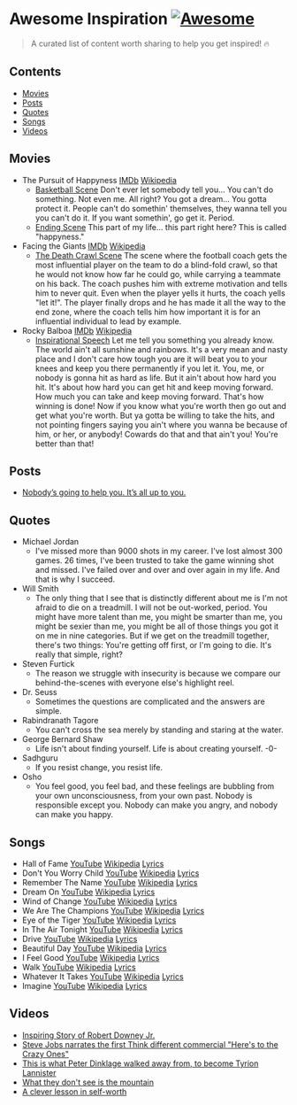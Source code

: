 # Awesome Inspiration [![Awesome](https://cdn.rawgit.com/sindresorhus/awesome/d7305f38d29fed78fa85652e3a63e154dd8e8829/media/badge.svg)](https://github.com/sindresorhus/awesome)

> A curated list of content worth sharing to help you get inspired! :fire:


## Contents

- [Movies](#movies)
- [Posts](#posts)
- [Quotes](#quotes)
- [Songs](#songs)
- [Videos](#videos)


## Movies

- The Pursuit of Happyness [IMDb](http://www.imdb.com/title/tt0454921/) [Wikipedia](https://en.wikipedia.org/wiki/The_Pursuit_of_Happyness)
  - [Basketball Scene](https://www.youtube.com/watch?v=dPEdwaLQLag) Don't ever let somebody tell you... You can't do something. Not even me. All right? You got a dream... You gotta protect it. People can't do somethin' themselves, they wanna tell you you can't do it. If you want somethin', go get it. Period.
  - [Ending Scene](https://www.youtube.com/watch?v=x8-7mHT9edg) This part of my life... this part right here? This is called "happyness."
- Facing the Giants [IMDb](http://www.imdb.com/title/tt0805526/) [Wikipedia](https://en.wikipedia.org/wiki/Facing_the_Giants)
  - [The Death Crawl Scene](https://www.youtube.com/watch?v=-sUKoKQlEC4) The scene where the football coach gets the most influential player on the team to do a blind-fold crawl, so that he would not know how far he could go, while carrying a teammate on his back. The coach pushes him with extreme motivation and tells him to never quit. Even when the player yells it hurts, the coach yells "let it!". The player finally drops and he has made it all the way to the end zone, where the coach tells him how important it is for an influential individual to lead by example.
- Rocky Balboa [IMDb](http://www.imdb.com/title/tt0479143/) [Wikipedia](https://en.wikipedia.org/wiki/Rocky_Balboa_(film))
  - [Inspirational Speech](https://www.youtube.com/watch?v=D_Vg4uyYwEk) Let me tell you something you already know. The world ain't all sunshine and rainbows. It's a very mean and nasty place and I don't care how tough you are it will beat you to your knees and keep you there permanently if you let it. You, me, or nobody is gonna hit as hard as life. But it ain't about how hard you hit. It's about how hard you can get hit and keep moving forward. How much you can take and keep moving forward. That's how winning is done! Now if you know what you're worth then go out and get what you're worth. But ya gotta be willing to take the hits, and not pointing fingers saying you ain't where you wanna be because of him, or her, or anybody! Cowards do that and that ain't you! You're better than that!


## Posts

- [Nobody’s going to help you. It’s all up to you.](https://sivers.org/up2you)


## Quotes

- Michael Jordan
  - I've missed more than 9000 shots in my career. I've lost almost 300 games. 26 times, I've been trusted to take the game winning shot and missed. I've failed over and over and over again in my life. And that is why I succeed.
- Will Smith
  - The only thing that I see that is distinctly different about me is I'm not afraid to die on a treadmill. I will not be out-worked, period. You might have more talent than me, you might be smarter than me, you might be sexier than me, you might be all of those things you got it on me in nine categories. But if we get on the treadmill together, there's two things: You're getting off first, or I'm going to die. It's really that simple, right?
- Steven Furtick
  - The reason we struggle with insecurity is because we compare our behind-the-scenes with everyone else's highlight reel.
- Dr. Seuss
  - Sometimes the questions are complicated and the answers are simple.
- Rabindranath Tagore 
  - You can't cross the sea merely by standing and staring at the water.
- George Bernard Shaw
  -  Life isn't about finding yourself. Life is about creating yourself. -0-
- Sadhguru 
  - If you resist change, you resist life.
- Osho  
  - You feel good, you feel bad, and these feelings are bubbling from your own unconsciousness, from your own past. Nobody is responsible except you. Nobody can make you angry, and nobody can make you happy. 


## Songs

- Hall of Fame [YouTube](https://www.youtube.com/watch?v=mk48xRzuNvA) [Wikipedia](https://en.wikipedia.org/wiki/Hall_of_Fame_(song)) [Lyrics](http://www.azlyrics.com/lyrics/script/halloffame.html)
- Don't You Worry Child [YouTube](https://www.youtube.com/watch?v=1y6smkh6c-0) [Wikipedia](https://en.wikipedia.org/wiki/Don%27t_You_Worry_Child) [Lyrics](https://www.azlyrics.com/lyrics/swedishhousemafia/dontyouworrychild.html)
- Remember The Name [YouTube](https://www.youtube.com/watch?v=VDvr08sCPOc) [Wikipedia](https://en.wikipedia.org/wiki/Remember_the_Name) [Lyrics](https://www.azlyrics.com/lyrics/fortminor/rememberthename.html)
- Dream On [YouTube](https://www.youtube.com/watch?v=qzTZ76vhnKk) [Wikipedia](https://en.wikipedia.org/wiki/Dream_On_(Aerosmith_song)) [Lyrics](https://www.azlyrics.com/lyrics/aerosmith/dreamon.html)
- Wind of Change [YouTube](https://youtu.be/n4RjJKxsamQ) [Wikipedia](https://en.wikipedia.org/wiki/Wind_of_Change_(Scorpions_song)) [Lyrics](https://www.azlyrics.com/lyrics/scorpions/windofchange.html)
- We Are The Champions [YouTube](https://youtu.be/04854XqcfCY) [Wikipedia](https://en.wikipedia.org/wiki/We_Are_the_Champions) [Lyrics](https://www.azlyrics.com/lyrics/queen/wearethechampions.html) 
- Eye of the Tiger [YouTube](https://youtu.be/btPJPFnesV4) [Wikipedia](https://en.wikipedia.org/wiki/Eye_of_the_Tiger) [Lyrics](https://www.azlyrics.com/lyrics/survivor/eyeofthetiger.html)
- In The Air Tonight [YouTube](https://youtu.be/gZrcUDRUBjw) [Wikipedia](https://en.wikipedia.org/wiki/In_the_Air_Tonight) [Lyrics](https://www.azlyrics.com/lyrics/philcollins/intheairtonight.html)
- Drive  [YouTube](https://youtu.be/fgT9zGkiLig ) [Wikipedia](https://en.wikipedia.org/wiki/Drive_(Incubus_song)) [Lyrics](https://www.azlyrics.com/lyrics/incubus/drive.html)
- Beautiful Day [YouTube](https://youtu.be/co6WMzDOh1o) [Wikipedia](https://en.wikipedia.org/wiki/Beautiful_Day) [Lyrics](https://www.azlyrics.com/lyrics/u2band/beautifulday.html)
- I Feel Good [YouTube](https://youtu.be/SzlpTRNIAvc) [Wikipedia](https://en.wikipedia.org/wiki/I_Got_You_(I_Feel_Good)) [Lyrics](https://www.azlyrics.com/lyrics/jamesbrown/igotyouifeelgood.html)
- Walk [YouTube](https://youtu.be/4PkcfQtibmU ) [Wikipedia](https://en.wikipedia.org/wiki/Walk_(Foo_Fighters_song)) [Lyrics](https://www.azlyrics.com/lyrics/foofighters/walk.html)
- Whatever It Takes [YouTube](https://www.youtube.com/watch?v=gOsM-DYAEhY) [Wikipedia](https://en.wikipedia.org/wiki/Whatever_It_Takes_(Imagine_Dragons_song)) [Lyrics](https://www.azlyrics.com/lyrics/imaginedragons/whateverittakes.html)
- Imagine  [YouTube](https://youtu.be/XLgYAHHkPFs) [Wikipedia](https://en.wikipedia.org/wiki/Imagine_(John_Lennon_song)) [Lyrics](https://www.azlyrics.com/lyrics/johnlennon/imagine.html)

## Videos

- [Inspiring Story of Robert Downey Jr.](https://www.facebook.com/TheBornRealist/videos/919818351502217)
- [Steve Jobs narrates the first Think different commercial "Here's to the Crazy Ones"](https://www.youtube.com/watch?v=8rwsuXHA7RA)
- [This is what Peter Dinklage walked away from, to become Tyrion Lannister](https://www.facebook.com/goalcast/videos/1487480434662475)
- [What they don't see is the mountain](https://www.facebook.com/goalcast/videos/1364131340330719)
- [A clever lesson in self-worth](https://www.facebook.com/diply/videos/1453994404678917)
